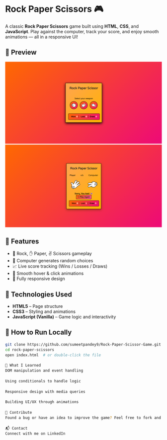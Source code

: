 # Rock Paper Scissors 🎮

A classic **Rock Paper Scissors** game built using **HTML**, **CSS**, and **JavaScript**. Play against the computer, track your score, and enjoy smooth animations — all in a responsive UI!

## 📸 Preview

![Game Preview](./images/preview1.png) 
![Game Preview](./images/preview2.png) 

## 🔧 Features

- 👊 Rock, ✋ Paper, ✌️ Scissors gameplay
- 🤖 Computer generates random choices
- 📈 Live score tracking (Wins / Losses / Draws)
- 🎨 Smooth hover & click animations
- 📱 Fully responsive design

## 📂 Technologies Used

- **HTML5** – Page structure
- **CSS3** – Styling and animations
- **JavaScript (Vanilla)** – Game logic and interactivity

## 🚀 How to Run Locally

```bash
git clone https://github.com/sumeetpandey9/Rock-Paper-Scissor-Game.git
cd rock-paper-scissors
open index.html  # or double-click the file

🧠 What I Learned
DOM manipulation and event handling

Using conditionals to handle logic

Responsive design with media queries

Building UI/UX through animations

🙌 Contribute
Found a bug or have an idea to improve the game? Feel free to fork and submit a PR!

📬 Contact
Connect with me on LinkedIn
